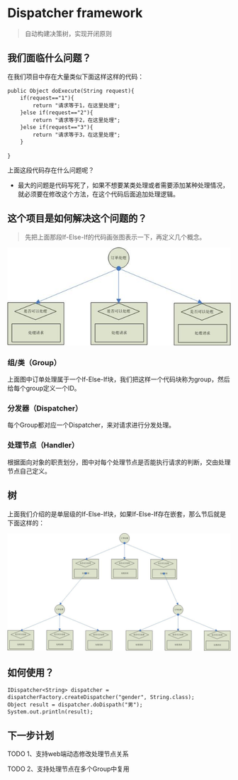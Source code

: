 # Dispatcher framework
> 自动构建决策树，实现开闭原则
## 我们面临什么问题？
在我们项目中存在大量类似下面这样这样的代码：  

    public Object doExecute(String request){
        if(request=="1"){
            return "请求等于1，在这里处理";
        }else if(request=="2"){
            return "请求等于2，在这里处理";
        }else if(request=="3"){
            return "请求等于3，在这里处理";
        }
        
    }
    
上面这段代码存在什么问题呢？
* 最大的问题是代码写死了，如果不想要某类处理或者需要添加某种处理情况，就必须要在修改这个方法，在这个代码后面追加处理逻辑。
## 这个项目是如何解决这个问题的？
> 先把上面那段If-Else-If的代码画张图表示一下，再定义几个概念。

![avatar](single_branch1.jpg)
### 组/类（Group）
上面图中订单处理属于一个If-Else-If块，我们把这样一个代码块称为group，然后给每个group定义一个ID。
### 分发器（Dispatcher）
每个Group都对应一个Dispatcher，来对请求进行分发处理。
### 处理节点（Handler）
根据面向对象的职责划分，图中对每个处理节点是否能执行请求的判断，交由处理节点自己定义。
## 树
上面我们介绍的是单层级的If-Else-If块，如果If-Else-If存在嵌套，那么节后就是下面这样的：  

![avatar](tree.jpg)
## 如何使用？
    
    IDispatcher<String> dispatcher = dispatcherFactory.createDispatcher("gender", String.class);
    Object result = dispatcher.doDispath("男");
    System.out.println(result);
    
## 下一步计划
TODO 1、支持web端动态修改处理节点关系

TODO 2、支持处理节点在多个Group中复用

